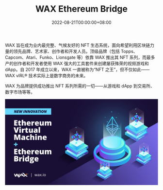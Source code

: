﻿---
title: "WAX Ethereum Bridge"
description: "将您的资产从以太坊连接到 WAX"
date: 2022-08-21T00:00:00+08:00
lastmod: 2022-08-21T00:00:00+08:00
draft: false
authors: [“boogArno”]
featuredImage: "wax-ethereum-bridge.png"
tags: ["DeFi","WAX Ethereum Bridge"]
categories: ["nfts"]
nfts: ["DeFi"]
blockchain: "ETH"
website: "https://on.wax.io/wax-io/"
twitter: "https://twitter.com/WAX_io"
discord: ""
telegram: ""
github: ""
youtube: ""
twitch: ""
facebook: ""
instagram: ""
reddit: ""
medium: ""
steam: ""
gitbook: ""
googleplay: ""
appstore: ""
status: "Live"
weight: 
lightgallery: true
toc: true
pinned: false
recommend: false
recommend1: false
---
WAX 旨在成为业内最完整、气候友好的 NFT 生态系统，面向希望利用区块链力量的领先品牌、艺术家、创作者和开发人员。顶级品牌（包括 Topps、Capcom、Atari、Funko、Lionsgate 等）依靠 WAX 推出其 NFT 系列，而最多产的创作者和开发者使用 WAX 强大的工具套件来创建屡获殊荣的视频游戏和 dApp。自 2017 年成立以来，WAX 一直被称为“NFT 之王”，但不仅如此——WAX vIRL® 技术实际上是数字商务的未来。

WAX 为品牌提供成功推出 NFT 系列所需的一切——从游戏和 dApp 到交易所、数字市场等等。

![0_LiaAPsuuXhB-qUU4](0_LiaAPsuuXhB-qUU4.jpg)